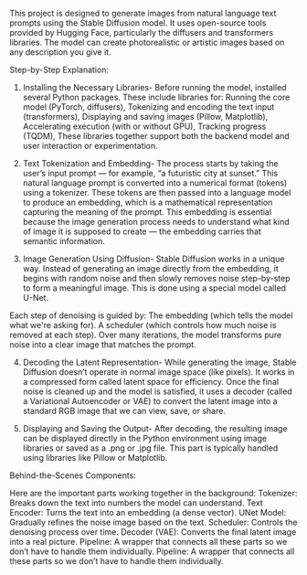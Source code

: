 This project is designed to generate images from natural language text prompts using the Stable Diffusion model. It uses open-source tools provided by Hugging Face, particularly the diffusers and transformers libraries. The model can create photorealistic or artistic images based on any description you give it.

Step-by-Step Explanation:

1. Installing the Necessary Libraries-
Before running the model, installed several Python packages. These include libraries for:
Running the core model (PyTorch, diffusers),
Tokenizing and encoding the text input (transformers),
Displaying and saving images (Pillow, Matplotlib),
Accelerating execution (with or without GPU),
Tracking progress (TQDM),
These libraries together support both the backend model and user interaction or experimentation.

2. Text Tokenization and Embedding-
The process starts by taking the user’s input prompt — for example, “a futuristic city at sunset.” This natural language prompt is converted into a numerical format (tokens) using a tokenizer. These tokens are then passed into a language model to produce an embedding, which is a mathematical representation capturing the meaning of the prompt.
This embedding is essential because the image generation process needs to understand what kind of image it is supposed to create — the embedding carries that semantic information.

3. Image Generation Using Diffusion-
Stable Diffusion works in a unique way. Instead of generating an image directly from the embedding, it begins with random noise and then slowly removes noise step-by-step to form a meaningful image. This is done using a special model called U-Net.

Each step of denoising is guided by:
The embedding (which tells the model what we're asking for).
A scheduler (which controls how much noise is removed at each step).
Over many iterations, the model transforms pure noise into a clear image that matches the prompt.

4. Decoding the Latent Representation-
While generating the image, Stable Diffusion doesn’t operate in normal image space (like pixels). It works in a compressed form called latent space for efficiency.
Once the final noise is cleaned up and the model is satisfied, it uses a decoder (called a Variational Autoencoder or VAE) to convert the latent image into a standard RGB image that we can view, save, or share.

5. Displaying and Saving the Output-
After decoding, the resulting image can be displayed directly in the Python environment using image libraries or saved as a .png or .jpg file. This part is typically handled using libraries like Pillow or Matplotlib.

Behind-the-Scenes Components:

Here are the important parts working together in the background:
Tokenizer: Breaks down the text into numbers the model can understand.
Text Encoder: Turns the text into an embedding (a dense vector).
UNet Model: Gradually refines the noise image based on the text.
Scheduler: Controls the denoising process over time.
Decoder (VAE): Converts the final latent image into a real picture.
Pipeline: A wrapper that connects all these parts so we don’t have to handle them individually.
Pipeline: A wrapper that connects all these parts so we don’t have to handle them individually.
